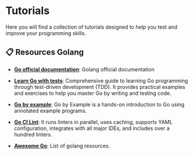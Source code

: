 # Tutorials

Here you will find a collection of tutorials designed to help you test and improve your programming skills. 

## 📋 Resources Golang

- **[Go official documentation](https://go.dev/)**: Golang official documentation

- **[Learn Go with tests](https://quii.gitbook.io/learn-go-with-tests)**: Comprehensive guide to learning Go programming through test-driven development (TDD). It provides practical examples and exercises to help you master Go by writing and testing code.

- **[Go by example](https://gobyexample.com/)**: Go by Example is a hands-on introduction to Go using annotated example programs.

- **[Go CI Lint](https://golangci-lint.run/)**: It runs linters in parallel, uses caching, supports YAML configuration, integrates with all major IDEs, and includes over a hundred linters.

- **[Awesome Go](https://awesome-go.com/)**: List of golang resources.
